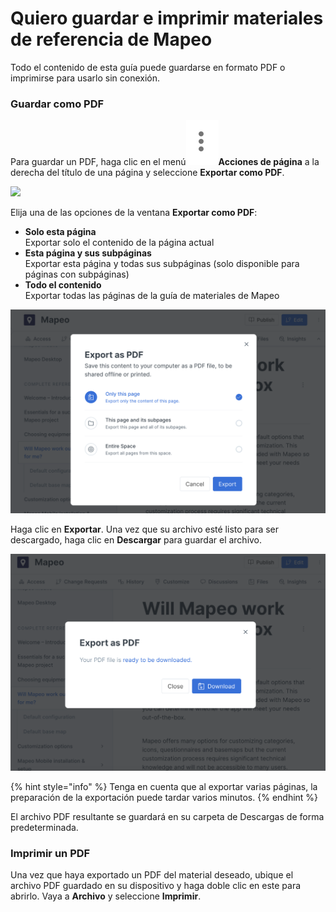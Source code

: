 # Quiero guardar e imprimir materiales de referencia de Mapeo

Todo el contenido de esta guía puede guardarse en formato PDF o imprimirse para usarlo sin conexión.

### Guardar como PDF

Para guardar un PDF, haga clic en el menú![](<../../.gitbook/assets/Three dots menu.png>)**Acciones de página** a la derecha del título de una página y seleccione **Exportar como PDF**.

![](../../.gitbook/assets/GitBook\_page\_actions\_menu.jpg)

Elija una de las opciones de la ventana **Exportar como PDF**:&#x20;

* **Solo esta página** \
  Exportar solo el contenido de la página actual&#x20;
* **Esta página y sus subpáginas** \
  Exportar esta página y todas sus subpáginas (solo disponible para páginas con subpáginas)
* **Todo el contenido**\
  Exportar todas las páginas de la guía de materiales de Mapeo

![](<../../.gitbook/assets/Screen Shot 2022-01-08 at 9.21.41 PM.png>)

Haga clic en **Exportar**. Una vez que su archivo esté listo para ser descargado, haga clic en **Descargar** para guardar el archivo.

![](<../../.gitbook/assets/Screen Shot 2022-01-08 at 9.31.52 PM.png>)

{% hint style="info" %}
Tenga en cuenta que al exportar varias páginas, la preparación de la exportación puede tardar varios minutos.
{% endhint %}

El archivo PDF resultante se guardará en su carpeta de Descargas de forma predeterminada.

### Imprimir un PDF

Una vez que haya exportado un PDF del material deseado, ubique el archivo PDF guardado en su dispositivo y haga doble clic en este para abrirlo. Vaya a **Archivo** y seleccione **Imprimir**.
